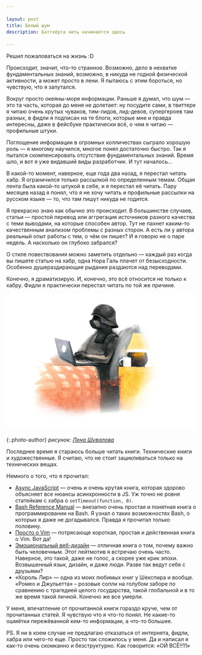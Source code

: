 ```yaml
---

layout: post
title: Белый шум
description: Баттхёрта нить начинается здесь

---
```


Решил пожаловаться на жизнь :D

Происходит, значит, что-то странное. Возможно, дело в нехватке фундаментальных знаний, возможно,
в никуда не годной физической активности, а может просто в лени. Я пытаюсь с этим бороться,
но чувствую, что я запутался.

Вокруг просто океяны-моря информации. Раньше я думал, что шум — это та часть, которая
до меня не долетает: ну посудите сами, в твиттере я читаю очень крутых чуваков,
тим-лидов, лид-девов, супергероев там разных, в фидли я подписан на те блоги, которые мне
и правда интересны, даже в фейсбуке практически всё, о чем я читаю — профильные штуки.

Поглощение информации в огромных колличествах сыграло хорошую роль — я многому научился,
многое понял достаточно быстро. Так я пытался скомпенсировать отсутствие фундаментальных знаний.
Время шло, и вот я уже видавший виды разработчик. И тут началось…

В какой-то момент, наверное, еще года два назад, я перестал читать хабр. Я ограничился
только рассылкой по определенным темам. Общая лента была какой-то штукой в себе, и
я перестал её читать. Пару месяцев назад я понял, что я не хочу читать и профильные рассылки
на русском языке — то, что там пишут никуда не годится.

Я прекрасно знаю как обычно это происходит. В большинстве случаев, статьи — простой перевод или аггрегация
источников разного качества с теми выводами, на которые способен автор. Тут не пахнет каким-то
качественным анализом проблемы с разных сторон. А есть ли у автора реальный опыт работы с тем, о чём
он пишет? И я говорю не о паре недель. А насколько он глубоко забрался?

О стиле повествования можно заметить отдельно — каждый раз когда вы пишете статью на хабр,
одна Нора Галь плачет от безысходности. Особенно душераздирающие рыдания
раздаются над переводами.

Конечно, я драматизирую. И, конечно, это всё относится не только к хабру. Фидли я практически
перестал читать по той же причине.

![Никакого баттхёрта](/assets/articles-assets/lena/darth.png)

{:.photo-author}
_рисунок: [Лена Шувалова](http://vk.com/lenabg)_

Последнее время я стараюсь больше читать книги. Технические книги и художественные.
Я считаю, что не стоит зацикливаться только на технических вещах.

Немного о того, что я прочитал:

- [Async JavaScript][1] — очень и очень крутая книга, которая здорово объясняет все нюансы асинхронности
  в JS. Уж точно не ровня статейкам с хабра о `setTimeout(function, 0)`.
- [Bash Reference Manual][2] — внезапно очень простая и понятная книга о программировании на Bash.
  Я узнал о таких возможностях Bash, о которых я даже не догадывался. Правда я прочитал только половину.
- [Просто о Vim][3] — потрясающе короткая, простая и действенная книга о Vim. Вот да!
- [Эмоциональный веб-дизайн][4] — отличная книга о том, почему важно быть человечным. Этот лейтмотив
  я встречаю очень часто. Наверное, это такой, даже не голос, а скорее уже крик эпохи. Возвышенный язык,
  дизайн, и даже люди. Разве так ведут себя с друзьями?
- «Король Лир» — одна из моих любимых книг у Шекспира и вообще. «Ромео и Джульетта» – розовые сопли на голубом заборе
  по сравнению с трагедией целого государства, такой глобальной и в то же время такой личной. Конечно же
  все умерли.

У меня, впечатление от прочитанной книги гораздо круче, чем от прочитанных статей. Я чувствую что я что-то понял.
Не какие-то ошмётки пережёванной кем-то информации, а что-то большее.

PS. Я ни в коем случае не предлагаю отказаться от интернета, фидли, хабра или чего-то еще.
Просто так сложилось у меня. Да и написал я как-то очень скомканно и безструктурно.
Как говорится: «ОЙ ВСЁ!!11»

[1]: http://www.amazon.com/Async-JavaScript-Responsive-Pragmatic-Express/dp/1937785270
[2]: https://www.gnu.org/software/bash/manual/bashref.html
[3]: http://shuvalov.info/2014/09/17/a-byte-of-vim/
[4]: http://shuvalov.info/2014/08/30/emotional-design/
